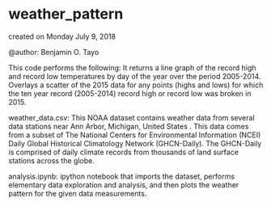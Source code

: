 # weather_pattern

created on Monday July 9, 2018 

@author: Benjamin O. Tayo

This code performs the following:
It returns a line graph of the record high and record low temperatures by day of the year over the period 2005-2014. 
Overlays a scatter of the 2015 data for any points (highs and lows) for which the ten year record (2005-2014) record high or record low was broken in 2015.

weather_data.csv: This NOAA dataset contains weather data from several data stations near Ann Arbor, Michigan, United States . This data comes from a subset of The National Centers for Environmental Information (NCEI) Daily Global Historical Climatology Network (GHCN-Daily). The GHCN-Daily is comprised of daily climate records from thousands of land surface stations across the globe. 

analysis.ipynb: ipython notebook that imports the dataset, performs elementary data exploration and analysis, and then plots the weather pattern for the given data measurements.
